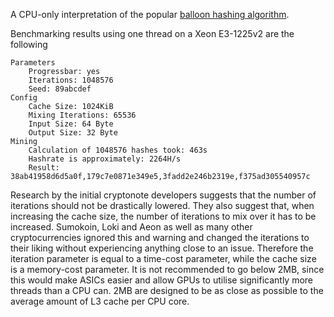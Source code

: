 A CPU-only interpretation of the popular [balloon hashing algorithm](https://crypto.stanford.edu/balloon/).

Benchmarking results using one thread on a Xeon E3-1225v2 are the following
```
Parameters
	Progressbar: yes
	Iterations: 1048576
	Seed: 89abcdef
Config
	Cache Size: 1024KiB
	Mixing Iterations: 65536
	Input Size: 64 Byte
	Output Size: 32 Byte
Mining
	Calculation of 1048576 hashes took: 463s
	Hashrate is approximately: 2264H/s
	Result: 38ab41958d6d5a0f,179c7e0871e349e5,3fadd2e246b2319e,f375ad305540957c
```
Research by the initial cryptonote developers suggests that the number of iterations should not be drastically lowered. They also suggest that, when increasing the cache size, the number of iterations to mix over it has to be increased. Sumokoin, Loki and Aeon as well as many other cryptocurrencies ignored this and warning and changed the iterations to their liking without experiencing anything close to an issue.
Therefore the iteration parameter is equal to a time-cost parameter, while the cache size is a memory-cost parameter. It is not recommended to go below 2MB, since this would make ASICs easier and allow GPUs to utilise significantly more threads than a CPU can. 2MB are designed to be as close as possible to the average amount of L3 cache per CPU core.
